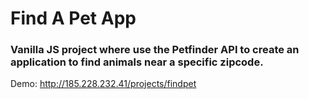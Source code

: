 # Find A Pet App

### Vanilla JS project where use the Petfinder API to create an application to find animals near a specific zipcode.

Demo: http://185.228.232.41/projects/findpet